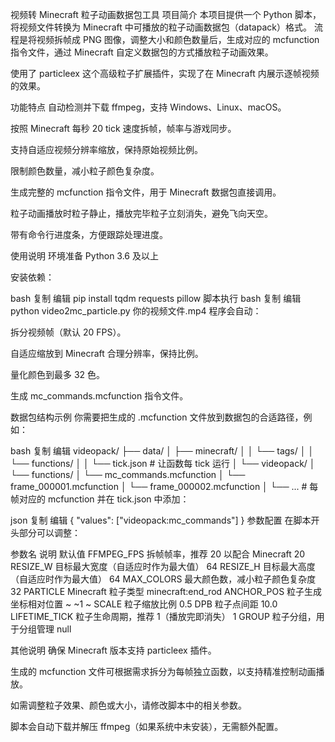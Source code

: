 视频转 Minecraft 粒子动画数据包工具
项目简介
本项目提供一个 Python 脚本，将视频文件转换为 Minecraft 中可播放的粒子动画数据包（datapack）格式。
流程是将视频拆帧成 PNG 图像，调整大小和颜色数量后，生成对应的 mcfunction 指令文件，通过 Minecraft 自定义数据包的方式播放粒子动画效果。

使用了 particleex 这个高级粒子扩展插件，实现了在 Minecraft 内展示逐帧视频的效果。

功能特点
自动检测并下载 ffmpeg，支持 Windows、Linux、macOS。

按照 Minecraft 每秒 20 tick 速度拆帧，帧率与游戏同步。

支持自适应视频分辨率缩放，保持原始视频比例。

限制颜色数量，减小粒子颜色复杂度。

生成完整的 mcfunction 指令文件，用于 Minecraft 数据包直接调用。

粒子动画播放时粒子静止，播放完毕粒子立刻消失，避免飞向天空。

带有命令行进度条，方便跟踪处理进度。

使用说明
环境准备
Python 3.6 及以上

安装依赖：

bash
复制
编辑
pip install tqdm requests pillow
脚本执行
bash
复制
编辑
python video2mc_particle.py 你的视频文件.mp4
程序会自动：

拆分视频帧（默认 20 FPS）。

自适应缩放到 Minecraft 合理分辨率，保持比例。

量化颜色到最多 32 色。

生成 mc_commands.mcfunction 指令文件。

数据包结构示例
你需要把生成的 .mcfunction 文件放到数据包的合适路径，例如：

bash
复制
编辑
videopack/
├── data/
│   ├── minecraft/
│   │   └── tags/
│   │       └── functions/
│   │           └── tick.json        # 让函数每 tick 运行
│   └── videopack/
│       └── functions/
│           └── mc_commands.mcfunction
│           └── frame_000001.mcfunction
│           └── frame_000002.mcfunction
│           └── ...                  # 每帧对应的 mcfunction
并在 tick.json 中添加：

json
复制
编辑
{
  "values": ["videopack:mc_commands"]
}
参数配置
在脚本开头部分可以调整：

参数名	说明	默认值
FFMPEG_FPS	拆帧帧率，推荐 20 以配合 Minecraft	20
RESIZE_W	目标最大宽度（自适应时作为最大值）	64
RESIZE_H	目标最大高度（自适应时作为最大值）	64
MAX_COLORS	最大颜色数，减小粒子颜色复杂度	32
PARTICLE	Minecraft 粒子类型	minecraft:end_rod
ANCHOR_POS	粒子生成坐标相对位置	~ ~1 ~
SCALE	粒子缩放比例	0.5
DPB	粒子点间距	10.0
LIFETIME_TICK	粒子生命周期，推荐 1（播放完即消失）	1
GROUP	粒子分组，用于分组管理	null

其他说明
确保 Minecraft 版本支持 particleex 插件。

生成的 mcfunction 文件可根据需求拆分为每帧独立函数，以支持精准控制动画播放。

如需调整粒子效果、颜色或大小，请修改脚本中的相关参数。

脚本会自动下载并解压 ffmpeg（如果系统中未安装），无需额外配置。
